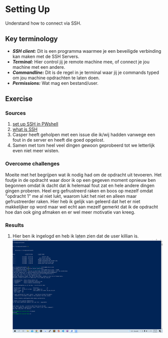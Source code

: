 # Setting Up 
Understand how to connect via SSH.

## Key terminology
 - ***SSH client:*** Dit is een programma waarmee je een beveiligde verbinding kan maken met de SSH Servers.
 - ***Terminal:*** Hier control jij je remote machine mee, of connect je jou machine met een andere.
 - ***Commandline:*** Dit is de regel in je terminal waar jij je commands typed om jou machine opdrachten te laten doen.
 - ***Permissions:*** Wat mag een bestand/user.

 


## Exercise
### Sources
1. [set up SSH in PWshell](https://www.thomasmaurer.ch/2019/04/setup-powershell-ssh-remoting-in-powershell-6/)
2. [what is SSH](https://lazyadmin.nl/powershell/powershell-ssh/)
3. Casper heeft geholpen met een issue die ik/wij hadden vanwege een fout in de server en heeft die goed opgelost.
4. Samen met tom heel veel dingen gewoon geprobeerd tot we letterlijk even niet meer wisten.



### Overcome challenges
Moeite met het begrijpen wat ik nodig had om de opdracht uit tevoeren.
Het foutje in de opdracht waar door ik op een gegeven moment opnieuw ben begonnen omdat ik dacht dat ik helemaal fout zat en hele andere dingen gingen proberen.
Heel erg gefrustreerd raken en boos op mezelf omdat "opdracht 1" me al niet lukt, waarom lukt het niet en alleen maar gefrustreerder raken. Hier heb ik gelijk van geleerd dat het er niet makkelijker op word maar wel echt aan mezelf gemerkt dat ik de opdracht hoe dan ook ging afmaken en er wel meer motivatie van kreeg.


### Results
1. Hier ben ik ingelogd en heb ik laten zien dat de user killian is.
![SS](../../00_includes/LNX-01/login%20bewijs.png)
